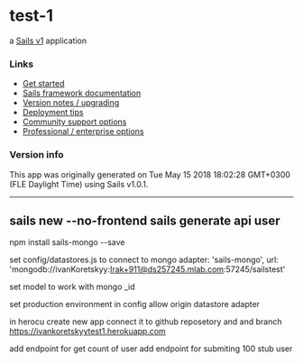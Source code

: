 # test-1

a [Sails v1](https://sailsjs.com) application


### Links

+ [Get started](https://sailsjs.com/get-started)
+ [Sails framework documentation](https://sailsjs.com/documentation)
+ [Version notes / upgrading](https://sailsjs.com/documentation/upgrading)
+ [Deployment tips](https://sailsjs.com/documentation/concepts/deployment)
+ [Community support options](https://sailsjs.com/support)
+ [Professional / enterprise options](https://sailsjs.com/enterprise)


### Version info

This app was originally generated on Tue May 15 2018 18:02:28 GMT+0300 (FLE Daylight Time) using Sails v1.0.1.

<!-- Internally, Sails used [`sails-generate@1.15.21`](https://github.com/balderdashy/sails-generate/tree/v1.15.21/lib/core-generators/new). -->



<!--
Note:  Generators are usually run using the globally-installed `sails` CLI (command-line interface).  This CLI version is _environment-specific_ rather than app-specific, thus over time, as a project's dependencies are upgraded or the project is worked on by different developers on different computers using different versions of Node.js, the Sails dependency in its package.json file may differ from the globally-installed Sails CLI release it was originally generated with.  (Be sure to always check out the relevant [upgrading guides](https://sailsjs.com/upgrading) before upgrading the version of Sails used by your app.  If you're stuck, [get help here](https://sailsjs.com/support).)
-->
------------------------------------
sails new --no-frontend
sails generate api user
--------------------------

npm install sails-mongo --save

set config/datastores.js to  connect to mongo
    adapter: 'sails-mongo',
    url: 'mongodb://ivanKoretskyy:Irak+911@ds257245.mlab.com:57245/sailstest'

set model to work with mongo _id

set production environment in config
    allow origin 
    datastore adapter

in herocu create new app
    connect it to github reposetory and and branch
    https://ivankoretskyytest1.herokuapp.com

add endpoint for get count of user
add endpoint for submiting 100 stub user
